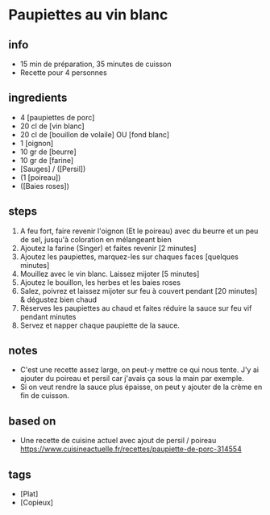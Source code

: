 # Paupiettes au vin blanc

## info  
* 15 min de préparation, 35 minutes de cuisson
* Recette pour 4 personnes

## ingredients
* 4 [paupiettes de porc]
* 20 cl de [vin blanc]
* 20 cl de [bouillon de volaile] OU [fond blanc]
* 1 [oignon]
* 10 gr de [beurre]
* 10 gr de [farine]
* [Sauges] / ([Persil])
* (1 [poireau])
* ([Baies roses])

## steps  
1. A feu fort, faire revenir l'oignon (Et le poireau) avec du beurre et un peu de sel, jusqu'à coloration en mélangeant bien
2. Ajoutez la farine (Singer) et faites revenir [2 minutes]
3. Ajoutez les paupiettes, marquez-les sur chaques faces [quelques minutes]
4. Mouillez avec le vin blanc. Laissez mijoter [5 minutes]
5. Ajoutez le bouillon, les herbes et les baies roses
6. Salez, poivrez et laissez mijoter sur feu à couvert pendant [20 minutes] & dégustez bien chaud
7. Réserves les paupiettes au chaud et faites réduire la sauce sur feu vif pendant minutes
8. Servez et napper chaque paupiette de la sauce. 

## notes  
* C'est une recette assez large, on peut-y mettre ce qui nous tente. J'y ai ajouter du poireau et persil car j'avais ça sous la main par exemple.
* Si on veut rendre la sauce plus épaisse, on peut y ajouter de la crème en fin de cuisson.

## based on  
* Une recette de cuisine actuel avec ajout de persil / poireau https://www.cuisineactuelle.fr/recettes/paupiette-de-porc-314554

## tags
* [Plat]
* [Copieux]
